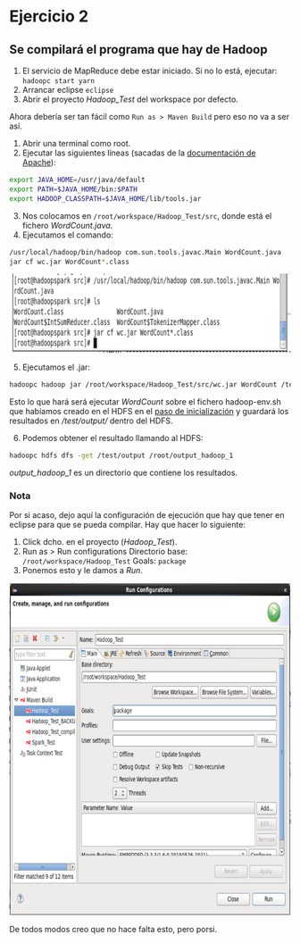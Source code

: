 # Ejercicio 2
## Se compilará el programa que hay de Hadoop
1. El servicio de MapReduce debe estar iniciado. Si no lo está, ejecutar:
`hadoopc start yarn`
2. Arrancar eclipse
`eclipse`
3. Abrir el proyecto *Hadoop\_Test* del workspace por defecto.

Ahora debería ser tan fácil como `Run as > Maven Build` pero eso no va a ser así.
1. Abrir una terminal como root.
2. Ejecutar las siguientes líneas (sacadas de la [documentación de Apache](https://hadoop.apache.org/docs/r2.6.0/hadoop-mapreduce-client/hadoop-mapreduce-client-core/MapReduceTutorial.html#Usage)):
```bash
export JAVA_HOME=/usr/java/default
export PATH=$JAVA_HOME/bin:$PATH
export HADOOP_CLASSPATH=$JAVA_HOME/lib/tools.jar
```
3. Nos colocamos en `/root/workspace/Hadoop_Test/src`, donde está el fichero *WordCount.java*.
4. Ejecutamos el comando:
```bash
/usr/local/hadoop/bin/hadoop com.sun.tools.javac.Main WordCount.java
jar cf wc.jar WordCount*.class
```
![Compilación](img/CompilarWordCount.png)


5. Ejecutamos el .jar:
```bash
hadoopc hadoop jar /root/workspace/Hadoop_Test/src/wc.jar WordCount /test/hadoop-env.sh /test/output
```
Esto lo que hará será ejecutar *WordCount* sobre el fichero hadoop-env.sh que habíamos creado en el HDFS en el [paso de inicialización](#Inicialización) y guardará los resultados en */test/output/* dentro del HDFS.

6. Podemos obtener el resultado llamando al HDFS:
```bash
hadoopc hdfs dfs -get /test/output /root/output_hadoop_1
```
*output_hadoop_1* es un directorio que contiene los resultados.

### Nota
Por si acaso, dejo aquí la configuración de ejecución que hay que tener en eclipse para que se pueda compilar. Hay que hacer lo siguiente:
1. Click dcho. en el proyecto (*Hadoop_Test*).
2. Run as > Run configurations
Directorio base: `/root/workspace/Hadoop_Test`
Goals: `package`
3. Ponemos esto y le damos a *Run*.

![Foto de la Run config.](img/RunConfigEclipse.png)

De todos modos creo que no hace falta esto, pero porsi.
